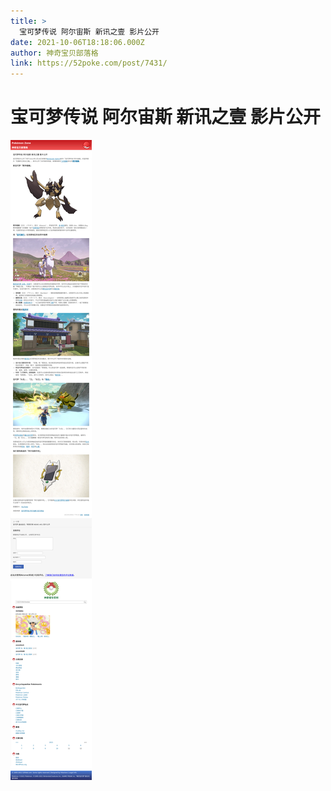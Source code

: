 ```yaml
---
title: >
  宝可梦传说 阿尔宙斯 新讯之壹 影片公开
date: 2021-10-06T18:18:06.000Z
author: 神奇宝贝部落格
link: https://52poke.com/post/7431/
---
```

# 宝可梦传说 阿尔宙斯 新讯之壹 影片公开

[![宝可梦传说 阿尔宙斯 新讯之壹 影片公开](./screenshot.png)](https://52poke.com/post/7431/)
